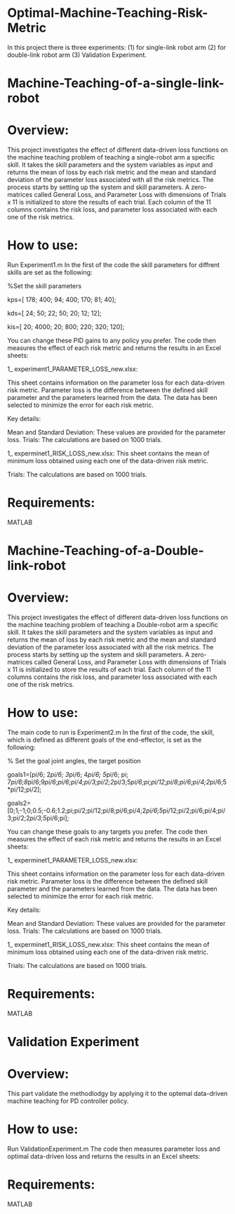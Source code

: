 # Optimal-Machine-Teaching-Risk-Metric
In this project there is three experiments: (1) for single-link robot arm (2) for double-link robot arm (3) Validation Experiment.

# Machine-Teaching-of-a-single-link-robot

# Overview:
This project investigates the effect of different data-driven loss functions on the machine teaching problem of teaching a single-robot arm a specific skill. It takes the skill parameters and the system variables as input and returns the mean of loss by each risk metric and the mean and standard deviation of the parameter loss associated with all the risk metrics. The process starts by setting up the system and skill parameters. A zero-matrices called General Loss, and Parameter Loss with dimensions of Trials x 11 is initialized to store the results of each trial. Each column of the 11 columns contains the risk loss, and parameter loss associated with each one of the risk metrics.

# How to use:
Run Experiment1.m
In the first of the code the skill parameters for diffrent skills are set as the following:

%Set the skill parameters 

kps=[ 178; 400; 94; 400; 170; 81; 40];

kds=[ 24; 50; 22; 50; 20; 12; 12];

kis=[ 20; 4000; 20; 800; 220; 320; 120];

You can change these PID gains to any policy you prefer. The code then measures the effect of each risk metric and returns the results in an Excel sheets:

1_ experiment1_PARAMETER_LOSS_new.xlsx:

This sheet contains information on the parameter loss for each data-driven risk metric. Parameter loss is the difference between the defined skill parameter and the parameters learned from the data. The data has been selected to minimize the error for each risk metric.

Key details:

Mean and Standard Deviation: These values are provided for the parameter loss.
Trials: The calculations are based on 1000 trials.

1_ experminet1_RISK_LOSS_new.xlsx:
This sheet contains the mean of minimum loss obtained using each one of the data-driven risk metric. 

Trials: The calculations are based on 1000 trials.

# Requirements:
MATLAB


# Machine-Teaching-of-a-Double-link-robot

# Overview:
This project investigates the effect of different data-driven loss functions on the machine teaching problem of teaching a Double-robot arm a specific skill. It takes the skill parameters and the system variables as input and returns the mean of loss by each risk metric and the mean and standard deviation of the parameter loss associated with all the risk metrics. The process starts by setting up the system and skill parameters. A zero-matrices called General Loss, and Parameter Loss with dimensions of Trials x 11 is initialized to store the results of each trial. Each column of the 11 columns contains the risk loss, and parameter loss associated with each one of the risk metrics.

# How to use:
The main code to run is Experiment2.m
In the first of the code, the skill, which is defined as different goals of the end-effector, is set as the following:

% Set the goal joint angles, the target position

goals1=[pi/6; 2*pi/6; 3*pi/6; 4*pi/6; 5*pi/6; pi; 7*pi/6;8*pi/6;9*pi/6;pi/6;pi/4;pi/3;pi/2;2*pi/3;5*pi/6;pi;pi/12;pi/8;pi/6;pi/4;2*pi/6;5*pi/12;pi/2];

goals2=[0;1;-1;0;0.5;-0.6;1.2;pi;pi/2;pi/12;pi/8;pi/6;pi/4;2*pi/6;5*pi/12;pi/2;pi/6;pi/4;pi/3;pi/2;2*pi/3;5*pi/6;pi];


You can change these goals to any targets you prefer. The code then measures the effect of each risk metric and returns the results in an Excel sheets:

1_ experminet1_PARAMETER_LOSS_new.xlsx:

This sheet contains information on the parameter loss for each data-driven risk metric. Parameter loss is the difference between the defined skill parameter and the parameters learned from the data. The data has been selected to minimize the error for each risk metric.

Key details:

Mean and Standard Deviation: These values are provided for the parameter loss.
Trials: The calculations are based on 1000 trials.

1_ experminet1_RISK_LOSS_new.xlsx:
This sheet contains the mean of minimum loss obtained using each one of the data-driven risk metric. 

Trials: The calculations are based on 1000 trials.

# Requirements:
MATLAB

# Validation Experiment

# Overview:
This part validate the methodlodgy by applying it to the optemal data-driven machine teaching for PD controller policy. 

# How to use:
Run ValidationExperiment.m
The code then measures parameter loss and optimal data-driven loss and returns the results in an Excel sheets:

# Requirements:
MATLAB
